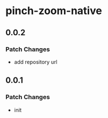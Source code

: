 # pinch-zoom-native

## 0.0.2

### Patch Changes

- add repository url

## 0.0.1

### Patch Changes

- init
